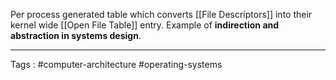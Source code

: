 Per process generated table which converts [[File Descriptors]] into their kernel wide [[Open File Table]] entry. Example of **indirection and abstraction in systems design**.

___
Tags : #computer-architecture #operating-systems 